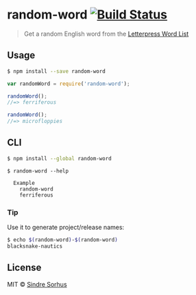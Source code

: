 # random-word [![Build Status](https://travis-ci.org/sindresorhus/random-word.svg?branch=master)](https://travis-ci.org/sindresorhus/random-word)

> Get a random English word from the [Letterpress Word List](https://github.com/atebits/Words/blob/master/Words/en.txt)


## Usage

```sh
$ npm install --save random-word
```

```js
var randomWord = require('random-word');

randomWord();
//=> ferriferous

randomWord();
//=> microfloppies
```


## CLI

```sh
$ npm install --global random-word
```

```
$ random-word --help

  Example
    random-word
    ferriferous
```


### Tip

Use it to generate project/release names:

```sh
$ echo $(random-word)-$(random-word)
blacksnake-nautics
```


## License

MIT © [Sindre Sorhus](http://sindresorhus.com)
